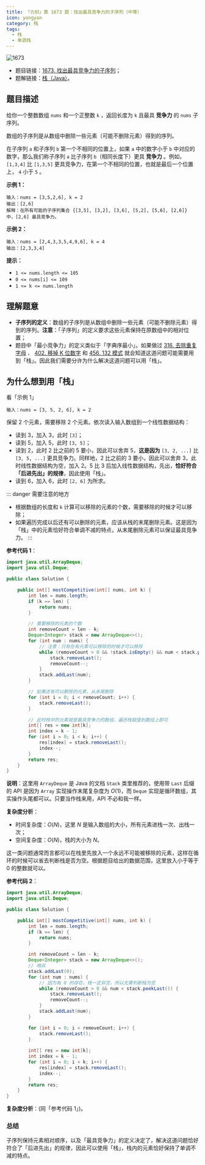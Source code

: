 ```yaml
---
title: 「力扣」第 1673 题：找出最具竞争力的子序列（中等）
icon: yongyan
category: 栈
tags:
  - 栈
  - 单调栈
---
```


![1673](https://tva1.sinaimg.cn/large/008i3skNgy1gx91o0sonqj30p00an3z5.jpg)


+ 题目链接：[1673. 找出最具竞争力的子序列](https://leetcode-cn.com/problems/find-the-most-competitive-subsequence/)；
+ 题解链接：[栈（Java）](https://leetcode-cn.com/problems/find-the-most-competitive-subsequence/solution/zhan-java-by-liweiwei1419-rkac/)。

## 题目描述

给你一个整数数组 `nums` 和一个正整数 `k` ，返回长度为 `k` 且最具 **竞争力** 的 `nums` 子序列。

数组的子序列是从数组中删除一些元素（可能不删除元素）得到的序列。

在子序列 `a` 和子序列 `b` 第一个不相同的位置上，如果 `a` 中的数字小于 `b` 中对应的数字，那么我们称子序列 `a` 比子序列 `b`（相同长度下）更具 **竞争力** 。例如，`[1,3,4]` 比 `[1,3,5]` 更具竞争力，在第一个不相同的位置，也就是最后一个位置上， `4` 小于 `5` 。

**示例 1：**

```
输入：nums = [3,5,2,6], k = 2
输出：[2,6]
解释：在所有可能的子序列集合 {[3,5], [3,2], [3,6], [5,2], [5,6], [2,6]} 中，[2,6] 最具竞争力。
```

**示例 2：**

```
输入：nums = [2,4,3,3,5,4,9,6], k = 4
输出：[2,3,3,4]
```

**提示：**

- `1 <= nums.length <= 105`
- `0 <= nums[i] <= 109`
- `1 <= k <= nums.length`

## 理解题意

+  **子序列的定义**：数组的子序列是从数组中删除一些元素（可能不删除元素）得到的序列。**注意**：「子序列」的定义要求这些元素保持在原数组中的相对位置；
+ 题目中「最小竞争力」的定义类似于「字典序最小」。如果做过 [316. 去除重复字母](/problems/remove-duplicate-letters/) 、 [402. 移掉 K 位数字](/problems/remove-k-digits/) 和 [456. 132 模式](/problems/132-pattern/) 就会知道这道问题可能需要用到「栈」。因此我们需要分许为什么解决这道问题可以用「栈」。

## 为什么想到用「栈」


看「示例 1」

```
输入：nums = [3, 5, 2, 6], k = 2
```

保留 2 个元素，需要移除 2 个元素。依次读入输入数组到一个线性数据结构：

+ 读到 3，加入 3，此时 `[3]`；
+ 读到 5，加入 5，此时 `[3, 5]`；
+ 读到 2，此时 2 比之前的 5 要小，因此可以舍弃 5，**这是因为** `[3, 2, ...]` 比 `[3, 5, ...]` 更具竞争力。同样地，2 比之前的 3 要小，因此可以舍弃 3，此时线性数据结构为空，加入 2。5 比 3 后加入线性数据结构，先出，**恰好符合「后进先出」的规律**，因此使用「栈」。
+ 读到 6，加入 6，此时 `[2, 6]` 为所求。

::: danger 需要注意的地方
+ 根据数组的长度和 `k` 计算可以移除的元素的个数，需要移除的时候才可以移除；
+ 如果遍历完成以后还有可以删除的元素，应该从栈的末尾删除元素。这是因为「栈」中的元素恰好符合单调不减的特点，从末尾删除元素可以保证最具竞争力。
:::

**参考代码 1**：

```java
import java.util.ArrayDeque;
import java.util.Deque;

public class Solution {

    public int[] mostCompetitive(int[] nums, int k) {
        int len = nums.length;
        if (k == len) {
            return nums;
        }

        // 需要移除的元素的个数
        int removeCount = len - k;
        Deque<Integer> stack = new ArrayDeque<>();
        for (int num : nums) {
            // 注意：只有在有元素可以移除的时候才可以移除
            while (removeCount > 0 && !stack.isEmpty() && num < stack.peekLast()) {
                stack.removeLast();
                removeCount--;
            }
            stack.addLast(num);
        }

        // 如果还有可以删除的元素，从末尾删除
        for (int i = 0; i < removeCount; i++) {
            stack.removeLast();
        }

        // 此时栈中的元素就是最具竞争力的数组，遍历栈赋值到数组上即可
        int[] res = new int[k];
        int index = k - 1;
        for (int i = 0; i < k; i++) {
            res[index] = stack.removeLast();
            index--;
        }
        return res;
    }
}
```

**说明**：这里用 `ArrayDeque` 是 Java 的文档 `Stack` 类里推荐的，使用带 `Last` 后缀的 API 是因为 `Array` 实现操作末尾复杂度为 $O(1)$，而 `Deque` 实现是循环数组，其实操作头尾都可以。只要当作栈来用，API 不必和我一样。


**复杂度分析**：

+ 时间复杂度：$O(N)$，这里 $N$ 是输入数组的大小，所有元素进栈一次、出栈一次；
+ 空间复杂度：$O(N)$，栈的大小为 $N$。

这一类问题通常而言都可以在栈里先放入一个永远不可能被移除的元素，这样在循环的时候可以省去判断栈是否为空。根据题目给出的数据范围，这里放入小于等于 0 的整数就可以。

**参考代码 2**：

```java
import java.util.ArrayDeque;
import java.util.Deque;

public class Solution {

    public int[] mostCompetitive(int[] nums, int k) {
        int len = nums.length;
        if (k == len) {
            return nums;
        }

        int removeCount = len - k;
        Deque<Integer> stack = new ArrayDeque<>();
        // 哨兵
        stack.addLast(0);
        for (int num : nums) {
            // 因为有 0 的存在，栈一定非空，所以无需判断栈为空
            while (removeCount > 0 && num < stack.peekLast()) {
                stack.removeLast();
                removeCount--;
            }
            stack.addLast(num);
        }

        for (int i = 0; i < removeCount; i++) {
            stack.removeLast();
        }
        
        int[] res = new int[k];
        int index = k - 1;
        for (int i = 0; i < k; i++) {
            res[index] = stack.removeLast();
            index--;
        }
        return res;
    }
}
```

**复杂度分析**：(同「参考代码 1」)。


### 总结

子序列保持元素相对顺序，以及「最具竞争力」的定义决定了，解决这道问题恰好符合了「后进先出」的规律，因此可以使用「栈」，栈内的元素恰好保持了单调不减的特点。